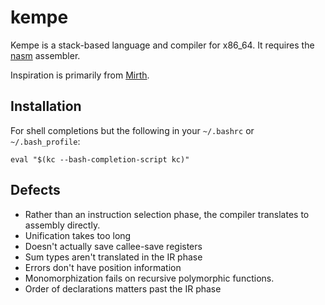 # kempe

Kempe is a stack-based language and compiler for x86_64. It requires the
[nasm](https://nasm.us/) assembler.

Inspiration is primarily from [Mirth](https://github.com/mirth-lang/mirth).

## Installation

For shell completions but the following in your `~/.bashrc` or
`~/.bash_profile`:

```
eval "$(kc --bash-completion-script kc)"
```

## Defects

  * Rather than an instruction selection phase, the compiler translates
    to assembly directly.
  * Unification takes too long
  * Doesn't actually save callee-save registers
  * Sum types aren't translated in the IR phase
  * Errors don't have position information
  * Monomorphization fails on recursive polymorphic functions.
  * Order of declarations matters past the IR phase
